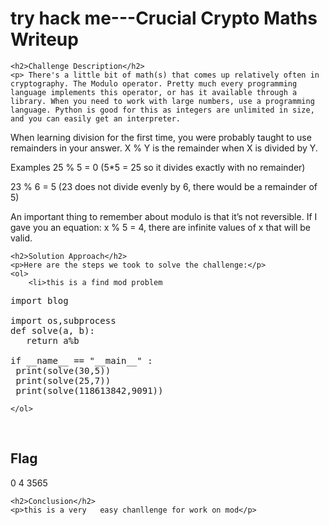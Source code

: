  

<!DOCTYPE html>
<html>
 
<body>
    <h1>try hack me---Crucial Crypto Maths  Writeup </h1>

    <h2>Challenge Description</h2>
    <p> There's a little bit of math(s) that comes up relatively often in cryptography. The Modulo operator. Pretty much every programming language implements this operator, or has it available through a library. When you need to work with large numbers, use a programming language. Python is good for this as integers are unlimited in size, and you can easily get an interpreter.

When learning division for the first time, you were probably taught to use remainders in your answer. X % Y is the remainder when X is divided by Y.

Examples
25 % 5 = 0 (5*5 = 25 so it divides exactly with no remainder)

23 % 6 = 5 (23 does not divide evenly by 6, there would be a remainder of 5)

An important thing to remember about modulo is that it’s not reversible. If I gave you an equation: x % 5 = 4,
 there are infinite values of x that will be valid.
</p>

    <h2>Solution Approach</h2>
    <p>Here are the steps we took to solve the challenge:</p>
    <ol> 
        <li>this is a find mod problem

<pre>
import blog

import os,subprocess
def solve(a, b):
   return a%b

if __name__ == "__main__" :
 print(solve(30,5))
 print(solve(25,7))
 print(solve(118613842,9091))
</pre>
    </ol>
<br>
    <h2>Flag</h2>
    <p class="flag">0 4 3565
</p>

    <h2>Conclusion</h2>
    <p>this is a very   easy chanllenge for work on mod</p>

</body>
</html>
